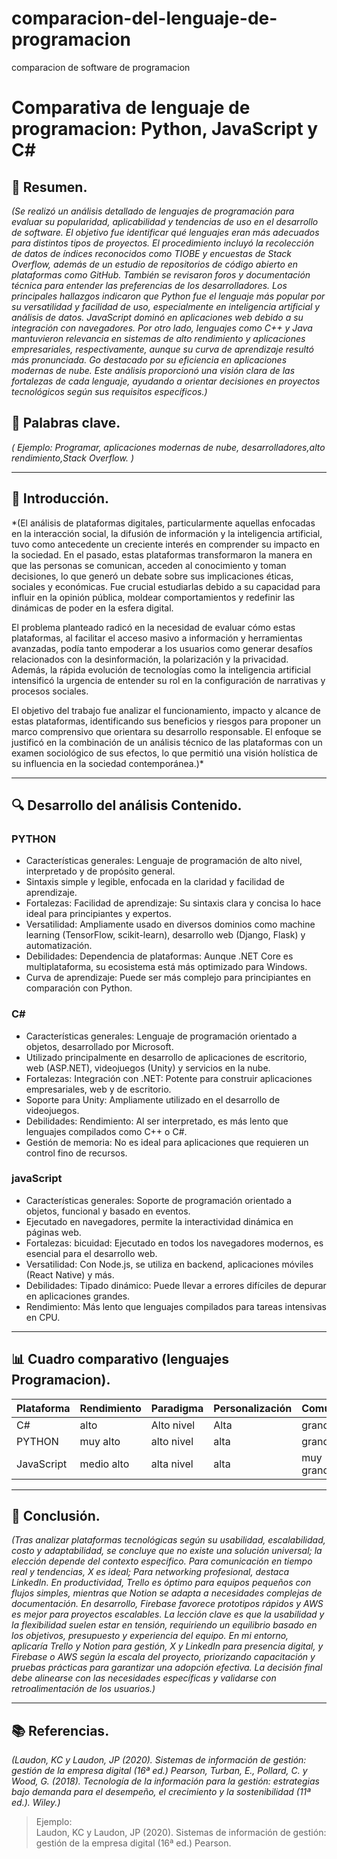 # comparacion-del-lenguaje-de-programacion
comparacion de software de programacion
# Comparativa de lenguaje de programacion: Python, JavaScript y C#

## 📝 Resumen.
*(Se realizó un análisis detallado de lenguajes de programación para evaluar su popularidad, aplicabilidad y tendencias de uso en el desarrollo de software. El objetivo fue identificar qué lenguajes eran más adecuados para distintos tipos de proyectos. El procedimiento incluyó la recolección de datos de índices reconocidos como TIOBE y encuestas de Stack Overflow, además de un estudio de repositorios de código abierto en plataformas como GitHub. También se revisaron foros y documentación técnica para entender las preferencias de los desarrolladores. Los principales hallazgos indicaron que Python fue el lenguaje más popular por su versatilidad y facilidad de uso, especialmente en inteligencia artificial y análisis de datos. JavaScript dominó en aplicaciones web debido a su integración con navegadores. Por otro lado, lenguajes como C++ y Java mantuvieron relevancia en sistemas de alto rendimiento y aplicaciones empresariales, respectivamente, aunque su curva de aprendizaje resultó más pronunciada. Go destacado por su eficiencia en aplicaciones modernas de nube. Este análisis proporcionó una visión clara de las fortalezas de cada lenguaje, ayudando a orientar decisiones en proyectos tecnológicos según sus requisitos específicos.)*

## 🔑 Palabras clave.
*( Ejemplo: Programar, aplicaciones modernas de nube, desarrolladores,alto rendimiento,Stack Overflow. )*

---

## 🎯 Introducción.
*(El análisis de plataformas digitales, particularmente aquellas enfocadas en la interacción social, la difusión de información y la inteligencia artificial, tuvo como antecedente un creciente interés en comprender su impacto en la sociedad. En el pasado, estas plataformas transformaron la manera en que las personas se comunican, acceden al conocimiento y toman decisiones, lo que generó un debate sobre sus implicaciones éticas, sociales y económicas. Fue crucial estudiarlas debido a su capacidad para influir en la opinión pública, moldear comportamientos y redefinir las dinámicas de poder en la esfera digital.

El problema planteado radicó en la necesidad de evaluar cómo estas plataformas, al facilitar el acceso masivo a información y herramientas avanzadas, podía tanto empoderar a los usuarios como generar desafíos relacionados con la desinformación, la polarización y la privacidad. Además, la rápida evolución de tecnologías como la inteligencia artificial intensificó la urgencia de entender su rol en la configuración de narrativas y procesos sociales.

El objetivo del trabajo fue analizar el funcionamiento, impacto y alcance de estas plataformas, identificando sus beneficios y riesgos para proponer un marco comprensivo que orientara su desarrollo responsable. El enfoque se justificó en la combinación de un análisis técnico de las plataformas con un examen sociológico de sus efectos, lo que permitió una visión holística de su influencia en la sociedad contemporánea.)*

---

## 🔍 Desarrollo del análisis Contenido.

### PYTHON
- Características generales: Lenguaje de programación de alto nivel, interpretado y de propósito general.
-  Sintaxis simple y legible, enfocada en la claridad y facilidad de aprendizaje.
- Fortalezas: Facilidad de aprendizaje: Su sintaxis clara y concisa lo hace ideal para principiantes y expertos.
-  Versatilidad: Ampliamente usado en diversos dominios como machine learning (TensorFlow, scikit-learn), desarrollo web (Django, Flask) y automatización.
- Debilidades: Dependencia de plataformas: Aunque .NET Core es multiplataforma, su ecosistema está más optimizado para Windows.
- Curva de aprendizaje: Puede ser más complejo para principiantes en comparación con Python.

### C#
- Características generales: Lenguaje de programación orientado a objetos, desarrollado por Microsoft.
-  Utilizado principalmente en desarrollo de aplicaciones de escritorio, web (ASP.NET), videojuegos (Unity) y servicios en la nube.
- Fortalezas: Integración con .NET: Potente para construir aplicaciones empresariales, web y de escritorio.
-  Soporte para Unity: Ampliamente utilizado en el desarrollo de videojuegos.
- Debilidades: Rendimiento: Al ser interpretado, es más lento que lenguajes compilados como C++ o C#.
-  Gestión de memoria: No es ideal para aplicaciones que requieren un control fino de recursos.

### javaScript
- Características generales: Soporte de programación orientado a objetos, funcional y basado en eventos.
-  Ejecutado en navegadores, permite la interactividad dinámica en páginas web.
- Fortalezas: bicuidad: Ejecutado en todos los navegadores modernos, es esencial para el desarrollo web.
- Versatilidad: Con Node.js, se utiliza en backend, aplicaciones móviles (React Native) y más.
- Debilidades: Tipado dinámico: Puede llevar a errores difíciles de depurar en aplicaciones grandes.
-  Rendimiento: Más lento que lenguajes compilados para tareas intensivas en CPU.

---

## 📊 Cuadro comparativo (lenguajes Programacion).

| Plataforma | Rendimiento | Paradigma | Personalización | Comunidad |
|------------|-----------  |-----------|-----------------|---------  |
| C#         |   alto      |Alto nivel |      Alta       | grande    |
| PYTHON     | muy alto    |alto nivel |      alta       |  grande   |
| JavaScript | medio alto  |alta nivel |      alta       |muy grande |

---

## 🧠 Conclusión.
*(Tras analizar plataformas tecnológicas según su usabilidad, escalabilidad, costo y adaptabilidad, se concluye que no existe una solución universal; la elección depende del contexto específico. Para comunicación en tiempo real y tendencias, X es ideal; Para networking profesional, destaca LinkedIn. En productividad, Trello es óptimo para equipos pequeños con flujos simples, mientras que Notion se adapta a necesidades complejas de documentación. En desarrollo, Firebase favorece prototipos rápidos y AWS es mejor para proyectos escalables. La lección clave es que la usabilidad y la flexibilidad suelen estar en tensión, requiriendo un equilibrio basado en los objetivos, presupuesto y experiencia del equipo. En mi entorno, aplicaría Trello y Notion para gestión, X y LinkedIn para presencia digital, y Firebase o AWS según la escala del proyecto, priorizando capacitación y pruebas prácticas para garantizar una adopción efectiva. La decisión final debe alinearse con las necesidades específicas y validarse con retroalimentación de los usuarios.)*

---

## 📚 Referencias.
*(Laudon, KC y Laudon, JP (2020). Sistemas de información de gestión: gestión de la empresa digital (16ª ed.) Pearson, Turban, E., Pollard, C. y Wood, G. (2018). Tecnología de la información para la gestión: estrategias bajo demanda para el desempeño, el crecimiento y la sostenibilidad (11ª ed.). Wiley.)*

> Ejemplo:  
> Laudon, KC y Laudon, JP (2020). Sistemas de información de gestión: gestión de la empresa digital (16ª ed.) Pearson.
